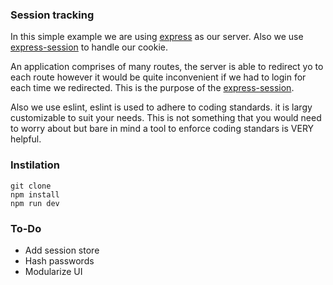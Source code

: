### Session tracking

In this simple example we are using [express](https://www.npmjs.com/package/express) as our server. Also we use [express-session](https://www.npmjs.com/package/express-session) to handle our cookie. 

An application comprises of many routes, the server is able to redirect yo to each route however it would be quite inconvenient if we had to login for each time we redirected. This is the purpose of the [express-session](https://www.npmjs.com/package/). 

Also we use eslint, eslint is used to adhere to coding standards. it is largy customizable to suit your needs. This is not something that you would need to worry about but bare in mind a tool to enforce coding standars is VERY helpful. 


### Instilation 
`git clone` <br>
`npm install`<br>
`npm run dev`


### To-Do 
- Add session store 
- Hash passwords 
- Modularize UI